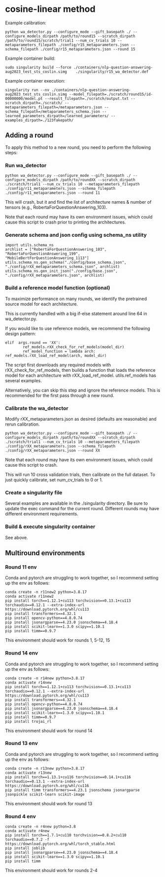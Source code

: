 # cosine-linear method

Example calibration: 
```
python wa_detector.py --configure_mode --gift_basepath ./ --configure_models_dirpath /path/to/round15 --scratch_dirpath /path/to/round15/scratch/trial1 --num_cv_trials 10 --metaparameters_filepath ./config/r15_metaparameters.json --schema_filepath ./config/r15_metaparameters.json --round 15
```

Example container build: 
```
sudo singularity build --force ./containers/nlp-question-answering-aug2023_test_sts_coslin.simg    ./singularity/r15_wa_detector.def
```

Example container execution: 
```
singularity run --nv ./containers/nlp-question-answering-aug2023_test_sts_coslin.simg --model_filepath=./scratch/round15/id-00000000/model.pt --result_filepath=./scratch/output.txt --scratch_dirpath=./scratch/ --metaparameters_filepath=/metaparameters.json --schema_filepath=/metaparameters_schema.json --learned_parameters_dirpath=/learned_parameters/ --examples_dirpath=./123fakepath/
```

## Adding a round
To apply this method to a new round, you need to perform the following steps:

### Run wa_detector
```
python wa_detector.py --configure_mode --gift_basepath ./ --configure_models_dirpath /path/to/roundXX --scratch_dirpath ./scratch/trial1 --num_cv_trials 10 --metaparameters_filepath ./config/r11_metaparameters.json --schema_filepath ./config/r11_metaparameters.json --round 11
```
This will crash, but it and find the list of architecture names & number of tensors (e.g., RobertaForQuestionAnswering_103).

Note that each round may have its own environment issues, which could cause this script to crash prior to printing the architectures.

### Generate schema and json config using schema_ns utility
```
import utils.schema_ns
archlist = ["RobertaForQuestionAnswering_103", "RobertaForQuestionAnswering_199", "MobileBertForQuestionAnswering_1113"]
utils.schema_ns.gen_schema("./config/base_schema.json", "./config/rXX_metaparameters_schema.json", archlist)
utils.schema_ns.gen_init_json("./config/base.json", "./config/rXX_metaparameters.json", archlist)
```

### Build a reference model function (optional) 
To maximize performance on many rounds, we identify the pretrained source model for each architecture. 

This is currently handled with a big if-else statement around line 64 in wa_detector.py. 

If you would like to use reference models, we recommend the following design pattern:
```
elif  args.round == 'XX':
        ref_models.rXX_check_for_ref_models(model_dir)
        ref_model_function = lambda arch: ref_models.rXX_load_ref_model(arch, model_dir)
```
The script first downloads any required models with rXX_check_for_ref_models, then builds a function that loads the reference model for each architecture with rXX_load_ref_model. utils.ref_models has several examples. 

Alternatively, you can skip this step and ignore the reference models. This is recommended for the first pass through a new round. 

### Calibrate the wa_detector
Modify rXX_metaparameters.json as desired (defaults are reasonable) and rerun calibration.

```
python wa_detector.py --configure_mode --gift_basepath ./ --configure_models_dirpath /path/to/roundXX --scratch_dirpath ./scratch/trial1 --num_cv_trials 10 --metaparameters_filepath ./config/rXX_metaparameters.json --schema_filepath ./config/rXX_metaparameters.json --round XX
```

Note that each round may have its own environment issues, which could cause this script to crash.

This will run 10 cross validation trials, then calibrate on the full dataset. To just quickly calibrate, set num_cv_trials to 0 or 1. 

### Create a singularity file
Several examples are available in the ./singularity directory. Be sure to update the exec command for the current round. Different rounds may have different environment requirements.

### Build & execute singularity container
See above.


## Multiround environments


### Round 11 env
Conda and pytorch are struggling to work together, so I recommend setting up the env as follows:
```
conda create -n r11new2 python=3.8.17
conda activate r11new2
pip install torch==1.12.1+cu113 torchvision==0.13.1+cu113 torchaudio==0.12.1 --extra-index-url https://download.pytorch.org/whl/cu113
pip install transformers==4.32.1
pip install opencv-python==4.8.0.74
pip install jsonargparse==4.23.0 jsonschema==4.18.4
pip install scikit-learn==1.3.0 scipy==1.10.1
pip install timm==0.9.7
```
This environment should work for rounds 1, 5-12, 15

### Round 14 env
Conda and pytorch are struggling to work together, so I recommend setting up the env as follows:
```
conda create -n r14new python=3.8.17
conda activate r14new
pip install torch==1.12.1+cu113 torchvision==0.13.1+cu113 torchaudio==0.12.1 --extra-index-url https://download.pytorch.org/whl/cu113
pip install transformers==4.32.1
pip install opencv-python==4.8.0.74
pip install jsonargparse==4.23.0 jsonschema==4.18.4
pip install scikit-learn==1.3.0 scipy==1.10.1
pip install timm==0.9.7
pip install trojai_rl
```
This environment should work for round 14

### Round 13 env
Conda and pytorch are struggling to work together, so I recommend setting up the env as follows:
```
conda create -n r13new python=3.8.17
conda activate r13new
pip install torch==1.13.1+cu116 torchvision==0.14.1+cu116 torchaudio==0.13.1 --extra-index-url https://download.pytorch.org/whl/cu116
pip install timm transformers==4.23.1 jsonschema jsonargparse jsonpickle scikit-learn scikit-image
```
This environment should work for round 13

### Round 4 env

```
conda create -n r4new python=3.8
conda activate r4new
pip install torch==1.7.1+cu110 torchvision==0.8.2+cu110 torchaudio==0.7.2 -f https://download.pytorch.org/whl/torch_stable.html
pip install joblib
pip install jsonargparse==4.23.0 jsonschema==4.18.4
pip install scikit-learn==1.3.0 scipy==1.10.1
pip install timm
```
This environment should work for rounds 2-4

